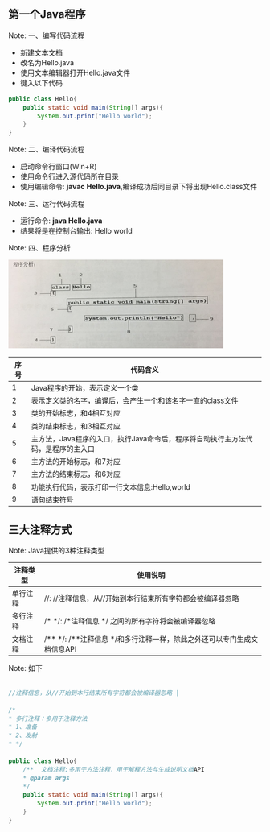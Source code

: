 第一个Java程序
------------

Note: 一、编写代码流程

 * 新建文本文档
 * 改名为Hello.java
 * 使用文本编辑器打开Hello.java文件
 * 键入以下代码

```java
public class Hello{
    public static void main(String[] args){
        System.out.print("Hello world");
    }
}
```

Note: 二、编译代码流程

 * 启动命令行窗口(Win+R)
 * 使用命令行进入源代码所在目录
 * 使用编辑命令: **javac Hello.java**,编译成功后同目录下将出现Hello.class文件
 
Note: 三、运行代码流程

 * 运行命令: **java Hello.java**
 * 结果将是在控制台输出: Hello world
 
Note: 四、程序分析

![Interior view](1.png "Interoir view, Image courtesy of Eoghan OLionnain, licesend CC-BY-SA 2.0")

| **序号**  | **代码含义**| 
| -  | --------        |
| 1  | Java程序的开始，表示定义一个类 |
| 2  | 表示定义类的名字，编译后，会产生一个和该名字一直的class文件|
| 3  | 类的开始标志，和4相互对应|
| 4  | 类的结束标志，和3相互对应|
| 5  | 主方法，Java程序的入口，执行Java命令后，程序将自动执行主方法代码，是程序的主入口|
| 6  | 主方法的开始标志，和7对应|
| 7  | 主方法的结束标志，和6对应|
| 8  | 功能执行代码，表示打印一行文本信息:Hello,world|
| 9  | 语句结束符号|


三大注释方式
------------

Note: Java提供的3种注释类型

| **注释类型**  | **使用说明**          | 
| -  | --------        |
| 单行注释  | //: //注释信息，从//开始到本行结束所有字符都会被编译器忽略 |
| 多行注释  | /* */: /*注释信息 */ 之间的所有字符将会被编译器忽略 |
| 文档注释  | /**  */: /**注释信息 */和多行注释一样，除此之外还可以专门生成文档信息API|

Note: 如下

```java

//注释信息，从//开始到本行结束所有字符都会被编译器忽略 |

/* 
* 多行注释：多用于注释方法
* 1、准备
* 2、发射
* */

public class Hello{
    /**  文档注释:多用于方法注释，用于解释方法与生成说明文档API
    * @param args 
    */
    public static void main(String[] args){
        System.out.print("Hello world");
    }
}

```